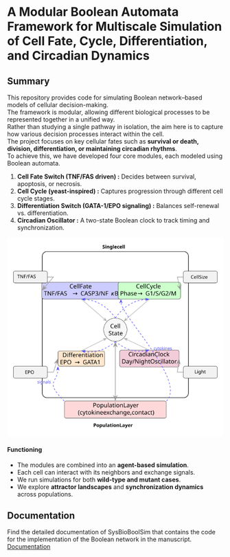 # A Modular Boolean Automata Framework for Multiscale Simulation of Cell Fate, Cycle, Differentiation, and Circadian Dynamics

## Summary 
This repository provides code for simulating Boolean network–based models of cellular decision-making.  
The framework is modular, allowing different biological processes to be represented together in a unified way.  
Rather than studying a single pathway in isolation, the aim here is to capture how various decision processes interact within the cell.  
The project focuses on key cellular fates such as **survival or death, division, differentiation, or maintaining circadian rhythms**.  
To achieve this, we have developed four core modules, each modeled using Boolean automata.

1. **Cell Fate Switch (TNF/FAS driven) :** Decides between survival, apoptosis, or necrosis.  
2. **Cell Cycle (yeast-inspired) :** Captures progression through different cell cycle stages.  
3. **Differentiation Switch (GATA-1/EPO signaling) :** Balances self-renewal vs. differentiation.  
4. **Circadian Oscillator :** A two-state Boolean clock to track timing and synchronization.  
<p align="center">
  <img src="structure.svg">
</p>

#### Functioning
- The modules are combined into an **agent-based simulation**.  
- Each cell can interact with its neighbors and exchange signals.  
- We run simulations for both **wild-type and mutant cases**.  
- We explore **attractor landscapes** and **synchronization dynamics** across populations.  

## Documentation
Find the detailed documentation of SysBioBoolSim that contains the code for the
implementation of the Boolean network in the manuscript.
[Documentation](https://github.com/Riddhiman2005/SysBioBoolSim/raw/main/Documentation.pdf)

